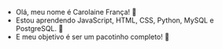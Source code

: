 - Olá, meu nome é Carolaine França! 🍑
- Estou aprendendo JavaScript, HTML, CSS, Python, MySQL e PostgreSQL. 🍑
- E meu objetivo é ser um pacotinho completo! 🍑

<!---
carolaine1998/carolaine1998 is a ✨ special ✨ repository because its `README.md` (this file) appears on your GitHub profile.
You can click the Preview link to take a look at your changes.
--->

